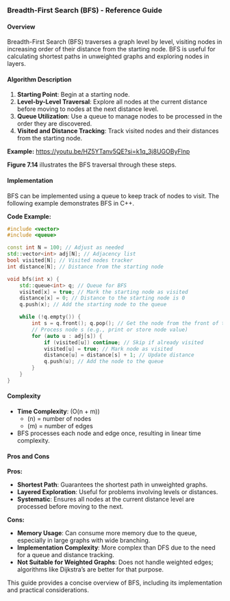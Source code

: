 ### Breadth-First Search (BFS) - Reference Guide

#### Overview
Breadth-First Search (BFS) traverses a graph level by level, visiting nodes in increasing order of their distance from the starting node. BFS is useful for calculating shortest paths in unweighted graphs and exploring nodes in layers.

#### Algorithm Description
1. **Starting Point**: Begin at a starting node.
2. **Level-by-Level Traversal**: Explore all nodes at the current distance before moving to nodes at the next distance level.
3. **Queue Utilization**: Use a queue to manage nodes to be processed in the order they are discovered.
4. **Visited and Distance Tracking**: Track visited nodes and their distances from the starting node.

**Example:**
https://youtu.be/HZ5YTanv5QE?si=k1q_3j8UGOByFlnp

**Figure 7.14** illustrates the BFS traversal through these steps.

#### Implementation
BFS can be implemented using a queue to keep track of nodes to visit. The following example demonstrates BFS in C++.

**Code Example:**

```cpp
#include <vector>
#include <queue>

const int N = 100; // Adjust as needed
std::vector<int> adj[N]; // Adjacency list
bool visited[N]; // Visited nodes tracker
int distance[N]; // Distance from the starting node

void bfs(int x) {
    std::queue<int> q; // Queue for BFS
    visited[x] = true; // Mark the starting node as visited
    distance[x] = 0; // Distance to the starting node is 0
    q.push(x); // Add the starting node to the queue

    while (!q.empty()) {
        int s = q.front(); q.pop(); // Get the node from the front of the queue
        // Process node s (e.g., print or store node value)
        for (auto u : adj[s]) {
            if (visited[u]) continue; // Skip if already visited
            visited[u] = true; // Mark node as visited
            distance[u] = distance[s] + 1; // Update distance
            q.push(u); // Add the node to the queue
        }
    }
}
```

#### Complexity
- **Time Complexity**: \(O(n + m)\)
  - \(n\) = number of nodes
  - \(m\) = number of edges
- BFS processes each node and edge once, resulting in linear time complexity.

#### Pros and Cons

**Pros:**
- **Shortest Path**: Guarantees the shortest path in unweighted graphs.
- **Layered Exploration**: Useful for problems involving levels or distances.
- **Systematic**: Ensures all nodes at the current distance level are processed before moving to the next.

**Cons:**
- **Memory Usage**: Can consume more memory due to the queue, especially in large graphs with wide branching.
- **Implementation Complexity**: More complex than DFS due to the need for a queue and distance tracking.
- **Not Suitable for Weighted Graphs**: Does not handle weighted edges; algorithms like Dijkstra’s are better for that purpose.

This guide provides a concise overview of BFS, including its implementation and practical considerations.